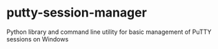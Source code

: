 # putty-session-manager
Python library and command line utility for basic management of PuTTY sessions on Windows
